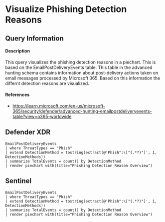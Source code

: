 # Visualize Phishing Detection Reasons

## Query Information

#### Description
This query visualizes the phishing detection reasons in a piechart. This is based on the EmailPostDeliveryEvents table. This table in the advanced hunting schema contains information about post-delivery actions taken on email messages processed by Microsoft 365. Based on this information the differnt detection reasons are visualized.

#### References
- https://learn.microsoft.com/en-us/microsoft-365/security/defender/advanced-hunting-emailpostdeliveryevents-table?view=o365-worldwide

## Defender XDR
```KQL
EmailPostDeliveryEvents
| where ThreatTypes == "Phish"
| extend DetectionMethod = tostring(extract(@'Phish":\["(.*?)"]', 1, DetectionMethods))
| summarize TotalEvents = count() by DetectionMethod
| render piechart with(title="Phishing Detection Reason Overview")
```
## Sentinel
```KQL
EmailPostDeliveryEvents
| where ThreatTypes == "Phish"
| extend DetectionMethod = tostring(extract(@'Phish":\["(.*?)"]', 1, DetectionMethods))
| summarize TotalEvents = count() by DetectionMethod
| render piechart with(title="Phishing Detection Reason Overview")
```
